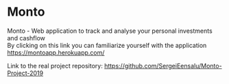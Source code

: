 # Monto
Monto - Web application to track and analyse your personal investments and cashflow <br>
By clicking on this link you can familiarize yourself with the application https://montoapp.herokuapp.com/

Link to the real project repository: https://github.com/SergeiEensalu/Monto-Project-2019
